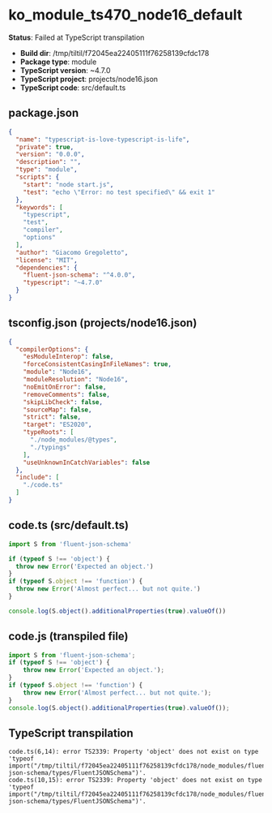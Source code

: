 # ko_module_ts470_node16_default

**Status**: Failed at TypeScript transpilation

- **Build dir**: /tmp/tiltil/f72045ea22405111f76258139cfdc178
- **Package type**: module
- **TypeScript version**: ~4.7.0
- **TypeScript project**: projects/node16.json
- **TypeScript code**: src/default.ts

## package.json

```json
{
  "name": "typescript-is-love-typescript-is-life",
  "private": true,
  "version": "0.0.0",
  "description": "",
  "type": "module",
  "scripts": {
    "start": "node start.js",
    "test": "echo \"Error: no test specified\" && exit 1"
  },
  "keywords": [
    "typescript",
    "test",
    "compiler",
    "options"
  ],
  "author": "Giacomo Gregoletto",
  "license": "MIT",
  "dependencies": {
    "fluent-json-schema": "^4.0.0",
    "typescript": "~4.7.0"
  }
}
```

## tsconfig.json (projects/node16.json)

```json
{
  "compilerOptions": {
    "esModuleInterop": false,
    "forceConsistentCasingInFileNames": true,
    "module": "Node16",
    "moduleResolution": "Node16",
    "noEmitOnError": false,
    "removeComments": false,
    "skipLibCheck": false,
    "sourceMap": false,
    "strict": false,
    "target": "ES2020",
    "typeRoots": [
      "./node_modules/@types",
      "./typings"
    ],
    "useUnknownInCatchVariables": false
  },
  "include": [
    "./code.ts"
  ]
}
```

## code.ts (src/default.ts)

```typescript
import S from 'fluent-json-schema'

if (typeof S !== 'object') {
  throw new Error('Expected an object.')
}
if (typeof S.object !== 'function') {
  throw new Error('Almost perfect... but not quite.')
}

console.log(S.object().additionalProperties(true).valueOf())
```

## code.js (transpiled file)

```javascript
import S from 'fluent-json-schema';
if (typeof S !== 'object') {
    throw new Error('Expected an object.');
}
if (typeof S.object !== 'function') {
    throw new Error('Almost perfect... but not quite.');
}
console.log(S.object().additionalProperties(true).valueOf());
```

## TypeScript transpilation

```
code.ts(6,14): error TS2339: Property 'object' does not exist on type 'typeof import("/tmp/tiltil/f72045ea22405111f76258139cfdc178/node_modules/fluent-json-schema/types/FluentJSONSchema")'.
code.ts(10,15): error TS2339: Property 'object' does not exist on type 'typeof import("/tmp/tiltil/f72045ea22405111f76258139cfdc178/node_modules/fluent-json-schema/types/FluentJSONSchema")'.


```

